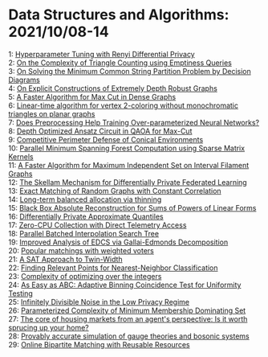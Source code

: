 # Data Structures and Algorithms: 2021/10/08-14  
1: [Hyperparameter Tuning with Renyi Differential Privacy](https://doi.org/10.48550/arXiv.2110.03620)  
2: [On the Complexity of Triangle Counting using Emptiness Queries](https://doi.org/10.48550/arXiv.2110.03836)  
3: [On Solving the Minimum Common String Partition Problem by Decision  Diagrams](https://doi.org/10.48550/arXiv.2110.05168)  
4: [On Explicit Constructions of Extremely Depth Robust Graphs](https://doi.org/10.48550/arXiv.2110.04190)  
5: [A Faster Algorithm for Max Cut in Dense Graphs](https://doi.org/10.48550/arXiv.2110.04574)  
6: [Linear-time algorithm for vertex 2-coloring without monochromatic  triangles on planar graphs](https://doi.org/10.48550/arXiv.2110.04606)  
7: [Does Preprocessing Help Training Over-parameterized Neural Networks?](https://doi.org/10.48550/arXiv.2110.04622)  
8: [Depth Optimized Ansatz Circuit in QAOA for Max-Cut](https://doi.org/10.48550/arXiv.2110.04637)  
9: [Competitive Perimeter Defense of Conical Environments](https://doi.org/10.48550/arXiv.2110.04667)  
10: [Parallel Minimum Spanning Forest Computation using Sparse Matrix Kernels](https://doi.org/10.48550/arXiv.2110.04865)  
11: [A Faster Algorithm for Maximum Independent Set on Interval Filament  Graphs](https://doi.org/10.48550/arXiv.2110.04933)  
12: [The Skellam Mechanism for Differentially Private Federated Learning](https://doi.org/10.48550/arXiv.2110.04995)  
13: [Exact Matching of Random Graphs with Constant Correlation](https://doi.org/10.48550/arXiv.2110.05000)  
14: [Long-term balanced allocation via thinning](https://doi.org/10.48550/arXiv.2110.05009)  
15: [Black Box Absolute Reconstruction for Sums of Powers of Linear Forms](https://doi.org/10.48550/arXiv.2110.05305)  
16: [Differentially Private Approximate Quantiles](https://doi.org/10.48550/arXiv.2110.05429)  
17: [Zero-CPU Collection with Direct Telemetry Access](https://doi.org/10.48550/arXiv.2110.05438)  
18: [Parallel Batched Interpolation Search Tree](https://doi.org/10.48550/arXiv.2110.05540)  
19: [Improved Analysis of EDCS via Gallai-Edmonds Decomposition](https://doi.org/10.48550/arXiv.2110.05746)  
20: [Popular matchings with weighted voters](https://doi.org/10.48550/arXiv.2110.05901)  
21: [A SAT Approach to Twin-Width](https://doi.org/10.48550/arXiv.2110.06146)  
22: [Finding Relevant Points for Nearest-Neighbor Classification](https://doi.org/10.48550/arXiv.2110.06163)  
23: [Complexity of optimizing over the integers](https://doi.org/10.48550/arXiv.2110.06172)  
24: [As Easy as ABC: Adaptive Binning Coincidence Test for Uniformity Testing](https://doi.org/10.48550/arXiv.2110.06325)  
25: [Infinitely Divisible Noise in the Low Privacy Regime](https://doi.org/10.48550/arXiv.2110.06559)  
26: [Parameterized Complexity of Minimum Membership Dominating Set](https://doi.org/10.48550/arXiv.2110.06656)  
27: [The core of housing markets from an agent's perspective: Is it worth  sprucing up your home?](https://doi.org/10.48550/arXiv.2110.06875)  
28: [Provably accurate simulation of gauge theories and bosonic systems](https://doi.org/10.48550/arXiv.2110.06942)  
29: [Online Bipartite Matching with Reusable Resources](https://doi.org/10.48550/arXiv.2110.07084)  